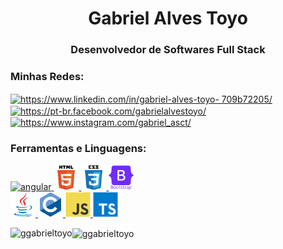 <h1 align="center">Gabriel Alves Toyo</h1>
<h3 align="center">Desenvolvedor de Softwares Full Stack</h3>

<h3 align="left">Minhas Redes:</h3>

<p align="left"> 
    <a href="https://www.linkedin.com/in/gabriel-alves-toyo-709b72205/" target= "blank">
        <img align="center" src="https://raw.githubusercontent.com/rahuldkjain/github-profile-readme-generator/master/src/images/icons/Social/linked-in-alt.svg" alt="https://www.linkedin.com/in/gabriel-alves-toyo-                 709b72205/" height="30" width="40"/>
    </a>
    <a href="https://fb.com/https://pt-br.facebook.com/gabrielalvestoyo/" target="blank">
        <img align="center" src="https://raw.githubusercontent.com/rahuldkjain/github-profile-readme-generator/master/src/images/icons/Social/facebook.svg" alt="https://pt-br.facebook.com/gabrielalvestoyo/" height="30 "           width="40"/>
    </a>
    <a href="https://instagram.com/https://www.instagram.com/gabriel_asct/" target="blank">
        <img align="center" src="https://raw.githubusercontent.com/rahuldkjain/github-profile-readme-generator/master/src/images/icons/Social/instagram.svg" alt="https://www.instagram.com/gabriel_asct/" height="30"                width="40"/>
    </a>
</p>

<h3 align="left">Ferramentas e Linguagens:</h3>

<p align="left">
    <a href="https://angular.io" target="_blank" rel="noreferrer">
        <img src="https://angular.io/assets/images/logos/angular/angular.svg" alt="angular" width="40" height="40"/>
    </a>
    <a href="https://www.w3.org/html/" target="_blank" rel=" noreferrer">
        <img src="https://raw.githubusercontent.com/devicons/devicon/master/icons/html5/html5-original-wordmark.svg" alt="html5" width="40" height="40"/>
    </a>
    <a href="https:// www.w3schools.com/css/" target="_blank" rel="noreferrer">
        <img src="https://raw.githubusercontent.com/devicons/devicon/master/icons/css3/css3-original-wordmark.svg" alt="css3" width="40" height="40"/>
    </a>
    <a href="https://getbootstrap.com" target="_blank" rel="noreferrer ">
        <img src="https://raw.githubusercontent.com/devicons/devicon/master/icons/bootstrap/bootstrap-plain-wordmark.svg" alt="bootstrap" width="40" height="40" />
    </a>
    <br/>
    <a href="https://www.java.com" target="_blank" rel="noreferrer">
        <img src="https://raw.githubusercontent.com/devicons/devicon/master/icons/java/java-original.svg" alt="java" width="40" height="40"/>
    </a >
    <a href="https://www.cprogramming.com/" target="_blank" rel="noreferrer">
        <img src="https://raw.githubusercontent.com/devicons/devicon/master/icons/c/c-original.svg" alt="c" width="40" height="40"/>
    </a>
    <a href="https://developer.mozilla.org/en-US/docs/Web/JavaScript" target="_blank" rel="noreferrer">
        <img src="https://raw.githubusercontent.com/devicons/devicon/master/icons/javascript/javascript-original.svg" alt="javascript" width="40" height="40"/>
    </a>
    <a href="https://www.typescriptlang.org/" target="_blank" rel="noreferrer">
        <img src="https://raw.githubusercontent.com/devicons/devicon/master/icons/typescript/typescript-original.svg" alt=" texto digitado" width="40" height="40"/>
    </a>
</p>
<div>
    <p><img align="left" src="https://github-readme-stats.vercel.app/api/top-langs?username=ggabrieltoyo&show_icons=true&locale=en&layout=compact" alt="ggabrieltoyo" /></p>
    <p><img align="center" src="https://github-readme-stats.vercel.app/api?username=ggabrieltoyo&show_icons=true&locale=en" alt="ggabrieltoyo" /></p>
</div>



